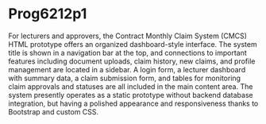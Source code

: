 # Prog6212p1
For lecturers and approvers, the Contract Monthly Claim System (CMCS) HTML prototype offers an organized dashboard-style interface.  The system title is shown in a navigation bar at the top, and connections to important features including document uploads, claim history, new claims, and profile management are located in a sidebar.  A login form, a lecturer dashboard with summary data, a claim submission form, and tables for monitoring claim approvals and statuses are all included in the main content area.  The system presently operates as a static prototype without backend database integration, but having a polished appearance and responsiveness thanks to Bootstrap and custom CSS.
